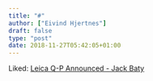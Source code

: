 ```yaml
---
title: "#"
author: ["Eivind Hjertnes"]
draft: false
type: "post"
date: 2018-11-27T05:42:05+01:00
---
```


Liked: [Leica Q-P
Announced - Jack Baty](https://www.baty.net/2018/leica-q-p-announced/)

